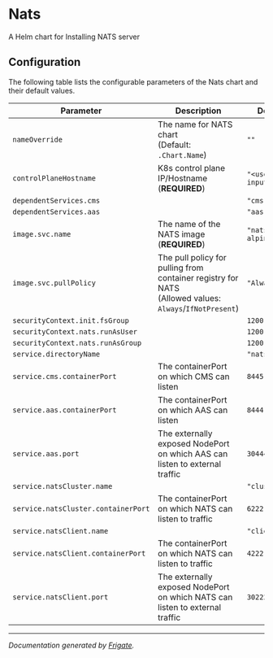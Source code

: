 
Nats
===========

A Helm chart for Installing NATS server


## Configuration

The following table lists the configurable parameters of the Nats chart and their default values.

| Parameter                | Description             | Default        |
| ------------------------ | ----------------------- | -------------- |
| `nameOverride` | The name for NATS chart<br> (Default: `.Chart.Name`) | `""` |
| `controlPlaneHostname` | K8s control plane IP/Hostname<br> (**REQUIRED**) | `"<user input>"` |
| `dependentServices.cms` |  | `"cms"` |
| `dependentServices.aas` |  | `"aas"` |
| `image.svc.name` | The name of the NATS image <br> (**REQUIRED**) | `"nats:2.7.2-alpine3.15"` |
| `image.svc.pullPolicy` | The pull policy for pulling from container registry for NATS<br> (Allowed values: `Always`/`IfNotPresent`) | `"Always"` |
| `securityContext.init.fsGroup` |  | `1200` |
| `securityContext.nats.runAsUser` |  | `1200` |
| `securityContext.nats.runAsGroup` |  | `1200` |
| `service.directoryName` |  | `"nats"` |
| `service.cms.containerPort` | The containerPort on which CMS can listen | `8445` |
| `service.aas.containerPort` | The containerPort on which AAS can listen | `8444` |
| `service.aas.port` | The externally exposed NodePort on which AAS can listen to external traffic | `30444` |
| `service.natsCluster.name` |  | `"cluster"` |
| `service.natsCluster.containerPort` | The containerPort on which NATS can listen to traffic | `6222` |
| `service.natsClient.name` |  | `"client"` |
| `service.natsClient.containerPort` | The containerPort on which NATS can listen to traffic | `4222` |
| `service.natsClient.port` | The externally exposed NodePort on which NATS can listen to external traffic | `30222` |



---
_Documentation generated by [Frigate](https://frigate.readthedocs.io)._

